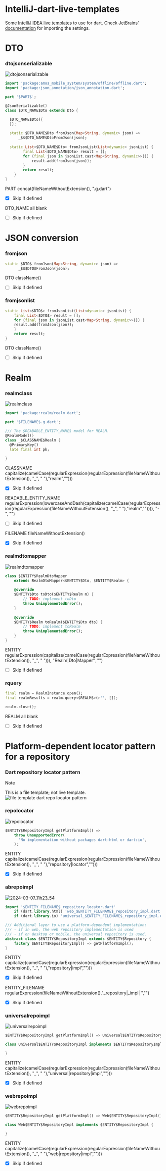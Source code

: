# IntelliJ-dart-live-templates
Some [IntelliJ IDEA live templates](https://www.jetbrains.com/help/idea/using-live-templates.html) to use for dart.
Check [JetBrains' documentation](https://www.jetbrains.com/help/idea/sharing-live-templates.html#export-and-import-live-templates-manually) for importing the settings.

# DTO

### dtojsonserializable
![dtojsonserializable](https://github.com/daviddiana11/IntelliJ-dart-live-templates/assets/95964959/752f9546-e6fe-429a-b071-c75d9a2ae3bb)
```dart
import 'package:amos_mobile_system/system/offline/offline.dart';
import 'package:json_annotation/json_annotation.dart';

part '$PART$';

@JsonSerializable()
class $DTO_NAME$Dto extends Dto {

  $DTO_NAME$Dto({
  });
  
  static $DTO_NAME$Dto fromJson(Map<String, dynamic> json) =>
      _$$$DTO_NAME$DtoFromJson(json);
  
  static List<$DTO_NAME$Dto> fromJsonList(List<dynamic> jsonList) {
        final List<$DTO_NAME$Dto> result = [];
        for (final json in jsonList.cast<Map<String, dynamic>>()) {
            result.add(fromJson(json));
        }
        return result;
    }
}

```
PART
concat(fileNameWithoutExtension(), ".g.dart")
- [x] Skip if defined


DTO_NAME
all blank
- [ ] Skip if defined

# JSON conversion

### fromjson
```dart
static $DTO$ fromJson(Map<String, dynamic> json) =>
      _$$$DTO$FromJson(json);
```

DTO
className()
- [ ] Skip if defined

### fromjsonlist
```dart
static List<$DTO$> fromJsonList(List<dynamic> jsonList) {
    final List<$DTO$> result = [];
    for (final json in jsonList.cast<Map<String, dynamic>>()) {
    result.add(fromJson(json));
    }
    return result;
}
```

DTO
className()
- [ ] Skip if defined


# Realm

### realmclass
![realmclass](https://github.com/daviddiana11/IntelliJ-dart-live-templates/assets/95964959/fedac6e3-c407-429b-a650-dde9a46b4a0c)
```dart
import 'package:realm/realm.dart';

part '$FILENAME$.g.dart';

/// The $READABLE_ENTITY_NAME$ model for REALM.
@RealmModel()
class _$CLASSNAME$Realm {
  @PrimaryKey()
  late final int pk;
  
}

```

CLASSNAME
capitalize(camelCase(regularExpression(regularExpression(fileNameWithoutExtension(), "_", " "),"realm","")))
- [X] Skip if defined

READABLE_ENTITY_NAME
regularExpression(lowercaseAndDash(capitalize(camelCase(regularExpression(regularExpression(fileNameWithoutExtension(), "_", " "),"realm","")))), "-", "")
- [ ] Skip if defined

FILENAME
fileNameWithoutExtension()
- [X] Skip if defined

### realmdtomapper
![realmdtomapper](https://github.com/daviddiana11/IntelliJ-dart-live-templates/assets/95964959/bd71487b-5110-4797-9f1f-2e8d76bf6900)
```dart
class $ENTITY$RealmDtoMapper
    extends RealmDtoMapper<$ENTITY$Dto, $ENTITY$Realm> {
    
    @override
    $ENTITY$Dto toDto($ENTITY$Realm m) {
        // TODO: implement toDto
        throw UnimplementedError();
    }
    
    @override
    $ENTITY$Realm toRealm($ENTITY$Dto dto) {
        // TODO: implement toRealm
        throw UnimplementedError();
    }
}

```

ENTITY
regularExpression(capitalize(camelCase(regularExpression(fileNameWithoutExtension(), "_", " "))), "Realm|Dto|Mapper", "")
- [ ] Skip if defined

### rquery
```dart
final realm = RealmInstance.open();
final realmResults = realm.query<$REALM$>(r'', []);

realm.close();
```

REALM
all blank
- [ ] Skip if defined

# Platform-dependent locator pattern for a repository
### Dart repository locator pattern
> [!NOTE]
> This is a file template; not live template.
![file template dart repo locator pattern](https://github.com/daviddiana11/IntelliJ-dart-live-templates/assets/95964959/d8342dd2-8cf3-4183-bff9-99489a993870)


### repolocator
![repolocator](https://github.com/daviddiana11/IntelliJ-dart-live-templates/assets/95964959/f6fd097e-8a9f-4f78-adc1-169defc080e1)
```dart
$ENTITY$RepositoryImpl getPlatformImpl() =>
    throw UnsupportedError(
      'No implementation without packages dart:html or dart:io',
    );

```

ENTITY
capitalize(camelCase(regularExpression(regularExpression(fileNameWithoutExtension(), "_", " "),"repository|locator","")))
- [x] Skip if defined

### abrepoimpl
![2024-03-07_11h23_54](https://github.com/daviddiana11/IntelliJ-dart-live-templates/assets/95964959/339b8f9a-b88b-4dee-b76b-4b1e553d6411)
```dart
import '$ENTITY_FILENAME$_repository_locator.dart'
    if (dart.library.html) 'web_$ENTITY_FILENAME$_repository_impl.dart'
    if (dart.library.io) 'universal_$ENTITY_FILENAME$_repository_impl.dart';

/// Additional layer to use a platform-dependent implementation:
/// - if in web, the web repository implementation is used
/// - if on desktop or mobile, the universal repository is used.
abstract class $ENTITY$RepositoryImpl extends $ENTITY$Repository {
    factory $ENTITY$RepositoryImpl() => getPlatformImpl();
}

```

ENTITY
capitalize(camelCase(regularExpression(regularExpression(fileNameWithoutExtension(), "_", " "),"repository|impl","")))
- [x] Skip if defined

ENTITY_FILENAME
regularExpression(fileNameWithoutExtension(),"_repository|_impl| ","")
- [x] Skip if defined

### universalrepoimpl
![universalrepoimpl](https://github.com/daviddiana11/IntelliJ-dart-live-templates/assets/95964959/a9d3349b-c07e-4f98-8141-34757e7479cb)
```dart
$ENTITY$RepositoryImpl getPlatformImpl() => Universal$ENTITY$RepositoryImpl();

class Universal$ENTITY$RepositoryImpl implements $ENTITY$RepositoryImpl {

}

```

ENTITY
capitalize(camelCase(regularExpression(regularExpression(fileNameWithoutExtension(), "_", " "),"universal|repository|impl","")))
- [x] Skip if defined

### webrepoimpl
![webrepoimpl](https://github.com/daviddiana11/IntelliJ-dart-live-templates/assets/95964959/04854168-5b61-43e6-a3da-19ebc54d6340)
```dart
$ENTITY$RepositoryImpl getPlatformImpl() => Web$ENTITY$RepositoryImpl();

class Web$ENTITY$RepositoryImpl implements $ENTITY$RepositoryImpl {

}

```

ENTITY
capitalize(camelCase(regularExpression(regularExpression(fileNameWithoutExtension(), "_", " "),"web|repository|impl","")))
- [x] Skip if defined
